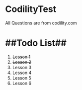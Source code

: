 # CodilityTest

All Questions are from codility.com

##Todo List##
===========

1. ~~Lesson 1~~
2. ~~Lesson 2~~
3. Lesson 3
4. Lesson 4
5. Lesson 5
6. Lesson 6


